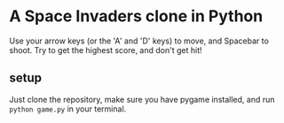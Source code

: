 # A Space Invaders clone in Python

Use your arrow keys (or the 'A' and 'D' keys) to move, and Spacebar to shoot. Try to get the highest score, and don't get hit!

## setup

Just clone the repository, make sure you have pygame installed, and run ``python game.py`` in your terminal.